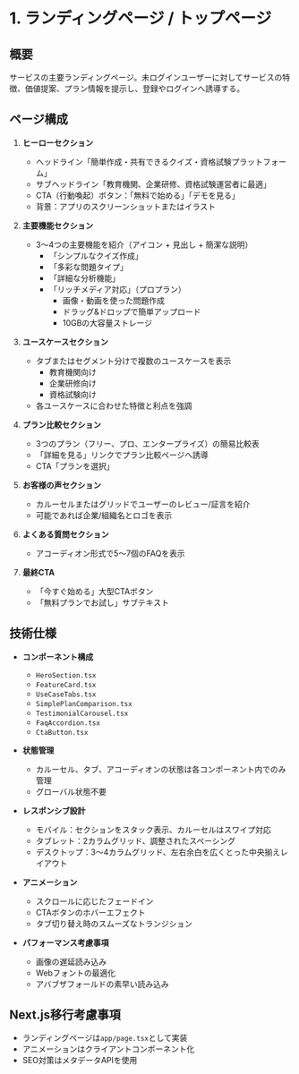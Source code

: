 # 1. ランディングページ / トップページ

## 概要

サービスの主要ランディングページ。未ログインユーザーに対してサービスの特徴、価値提案、プラン情報を提示し、登録やログインへ誘導する。

## ページ構成

1. **ヒーローセクション**

   - ヘッドライン「簡単作成・共有できるクイズ・資格試験プラットフォーム」
   - サブヘッドライン「教育機関、企業研修、資格試験運営者に最適」
   - CTA（行動喚起）ボタン：「無料で始める」「デモを見る」
   - 背景：アプリのスクリーンショットまたはイラスト

2. **主要機能セクション**

   - 3〜4つの主要機能を紹介（アイコン + 見出し + 簡潔な説明）
     - 「シンプルなクイズ作成」
     - 「多彩な問題タイプ」
     - 「詳細な分析機能」
     - 「リッチメディア対応」（プロプラン）
       - 画像・動画を使った問題作成
       - ドラッグ&ドロップで簡単アップロード
       - 10GBの大容量ストレージ

3. **ユースケースセクション**

   - タブまたはセグメント分けで複数のユースケースを表示
     - 教育機関向け
     - 企業研修向け
     - 資格試験向け
   - 各ユースケースに合わせた特徴と利点を強調

4. **プラン比較セクション**

   - 3つのプラン（フリー、プロ、エンタープライズ）の簡易比較表
   - 「詳細を見る」リンクでプラン比較ページへ誘導
   - CTA「プランを選択」

5. **お客様の声セクション**

   - カルーセルまたはグリッドでユーザーのレビュー/証言を紹介
   - 可能であれば企業/組織名とロゴを表示

6. **よくある質問セクション**

   - アコーディオン形式で5〜7個のFAQを表示

7. **最終CTA**
   - 「今すぐ始める」大型CTAボタン
   - 「無料プランでお試し」サブテキスト

## 技術仕様

- **コンポーネント構成**

  - `HeroSection.tsx`
  - `FeatureCard.tsx`
  - `UseCaseTabs.tsx`
  - `SimplePlanComparison.tsx`
  - `TestimonialCarousel.tsx`
  - `FaqAccordion.tsx`
  - `CtaButton.tsx`

- **状態管理**

  - カルーセル、タブ、アコーディオンの状態は各コンポーネント内でのみ管理
  - グローバル状態不要

- **レスポンシブ設計**

  - モバイル：セクションをスタック表示、カルーセルはスワイプ対応
  - タブレット：2カラムグリッド、調整されたスペーシング
  - デスクトップ：3〜4カラムグリッド、左右余白を広くとった中央揃えレイアウト

- **アニメーション**

  - スクロールに応じたフェードイン
  - CTAボタンのホバーエフェクト
  - タブ切り替え時のスムーズなトランジション

- **パフォーマンス考慮事項**
  - 画像の遅延読み込み
  - Webフォントの最適化
  - アバブザフォールドの素早い読み込み

## Next.js移行考慮事項

- ランディングページは`app/page.tsx`として実装
- アニメーションはクライアントコンポーネント化
- SEO対策はメタデータAPIを使用
